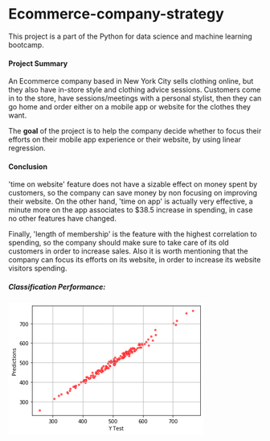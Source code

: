 # Ecommerce-company-strategy
This project is a part of the Python for data science and machine learning bootcamp. 

#### Project Summary 
An Ecommerce company based in New York City sells clothing online, but they also have in-store style and clothing advice sessions. Customers come in to the store, have sessions/meetings with a personal stylist, then they can go home and order either on a mobile app or website for the clothes they want.

The __goal__ of the project is to help the company decide whether to focus their efforts on their mobile app experience or their website, by using linear regression. 

#### Conclusion
'time on website' feature does not have a sizable effect on money spent by customers, so the company can save money by non focusing on improving their website. On the other hand, 'time on app' is actually very effective, a minute more on the app associates to $38.5 increase in spending, in case no other features have changed. 

Finally, 'length of membership' is the feature with the highest correlation to spending, so the company should make sure to take care of its old customers in order to increase sales. Also it is worth mentioning that the company can focus its efforts on its website, in order to increase its website visitors spending. 

##### Classification Performance: 
![](/scatterplot.png)
